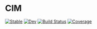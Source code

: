 # CIM

[![Stable](https://img.shields.io/badge/docs-stable-blue.svg)](https://tamas-borbath.github.io/CIM.jl/stable)
[![Dev](https://img.shields.io/badge/docs-dev-blue.svg)](https://tamas-borbath.github.io/CIM.jl/dev)
[![Build Status](https://github.com/tamas-borbath/CIM.jl/workflows/CI/badge.svg)](https://github.com/tamas-borbath/CIM.jl/actions)
[![Coverage](https://codecov.io/gh/tamas-borbath/CIM.jl/branch/master/graph/badge.svg)](https://codecov.io/gh/tamas-borbath/CIM.jl)
